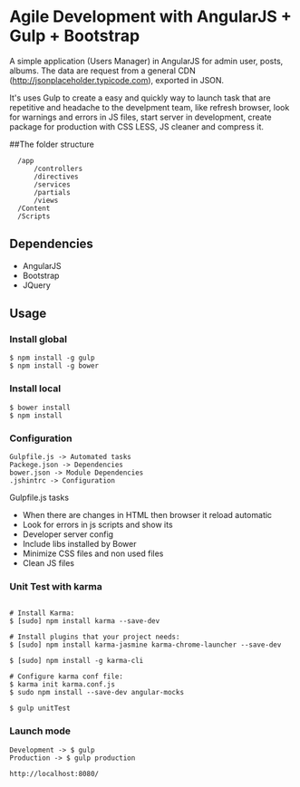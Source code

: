 # Agile Development with AngularJS + Gulp + Bootstrap

A simple application (Users Manager) in AngularJS for admin user, posts, albums.
The data are request from a general CDN (http://jsonplaceholder.typicode.com), exported in JSON.

It's uses Gulp to create a easy and quickly way to launch task that are repetitive and headache to the develpment team, like refresh browser, look for warnings and errors in JS files, start server in development, create package for production with CSS LESS, JS cleaner and compress it.


##The folder structure
```
  /app
      /controllers      
      /directives
      /services
      /partials
      /views
  /Content
  /Scripts    
```

## Dependencies
- AngularJS
- Bootstrap
- JQuery

## Usage
### Install global
```
$ npm install -g gulp
$ npm install -g bower
```

### Install local
```
$ bower install
$ npm install

```
### Configuration
```
Gulpfile.js -> Automated tasks
Packege.json -> Dependencies
bower.json -> Module Dependencies
.jshintrc -> Configuration

```

Gulpfile.js tasks
- When there are changes in HTML then browser it reload automatic
- Look for errors in js scripts and show its
- Developer server config
- Include libs installed by Bower
- Minimize CSS files and non used files
- Clean JS files


### Unit Test with karma
```

# Install Karma:
$ [sudo] npm install karma --save-dev

# Install plugins that your project needs:
$ [sudo] npm install karma-jasmine karma-chrome-launcher --save-dev

$ [sudo] npm install -g karma-cli

# Configure karma conf file:
$ karma init karma.conf.js
$ sudo npm install --save-dev angular-mocks

$ gulp unitTest

```
### Launch mode
```
Development -> $ gulp
Production -> $ gulp production

http://localhost:8080/
```


